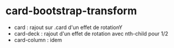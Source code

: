 # card-bootstrap-transform
- card : rajout sur .card d'un effet de rotationY
- card-deck : rajout d'un effet de rotation avec nth-child pour 1/2
- card-column : idem
